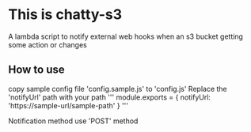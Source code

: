 # This is chatty-s3
A lambda script to notify external web hooks when an s3 bucket getting some
action or changes

## How to use
copy sample config file 'config.sample.js' to 'config.js'
Replace the 'notifyUrl' path with your path
'''
module.exports = {
	notifyUrl: 'https://sample-url/sample-path'
}
'''

Notification method use 'POST' method
